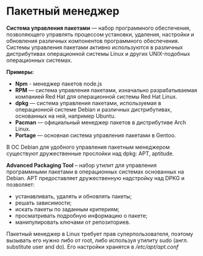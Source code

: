 # Пакетный менеджер

**Система управления пакетами** — набор программного обеспечения, позволяющего управлять процессом установки, удаления, настройки и обновления различных компонентов программного обеспечения. Системы управления пакетами активно используются в различных дистрибутивах операционной системы Linux и других UNIX-подобных операционных системах.

**Примеры:**

* **Npm** - менеджер пакетов node.js
* **RPM** — система управления пакетами, изначально разрабатываемая компанией Red Hat для операционной системы Red Hat Linux.
* **dpkg** — система управления пакетами, используемая в операционной системе Debian и различных дистрибутивах, основанных на ней, например Ubuntu.
* **Pacman** — официальный менеджер пакетов в дистрибутиве Arch Linux.
* **Portage** — основная система управления пакетами в Gentoo.

В ОС Debian для удобного управления пакетным менеджером существуют дружественные прослойки над dpkg: APT, aptitude.

**Advanced Packaging Tool** – набор утилит для управления программными пакетами в операционных системах основанных на Debian. APT предоставляет дружественную надстройку над DPKG и позволяет:

* устанавливать, удалять и обновлять пакеты;
* решать зависимости;
* искать пакеты по заданным критериям;
* просматривать подробную информацию о пакете;
* манипулировать ключами от репозиториев.

Пакетный менеджер в Linux требует прав суперпользователя, поэтому вызывать его нужно либо от root, либо используя утилиту sudo (англ. substitute user and do).
Его настройки хранятся в */etc/apt/apt.conf* 